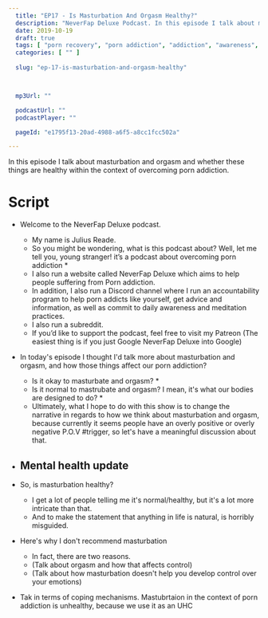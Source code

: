 ```yaml
---
  title: "EP17 - Is Masturbation And Orgasm Healthy?"
  description: "NeverFap Deluxe Podcast. In this episode I talk about masturbation and orgasm and whether these things are healthy within the context of overcoming porn addiction."
  date: 2019-10-19
  draft: true
  tags: [ "porn recovery", "porn addiction", "addiction", "awareness", "nofap", "neverfap", "neverfap deluxe", "neverfap basics", "nofap podcast", "neverfap podcast", "neverfap deluxe podcast" ]
  categories: [ "" ]
  
  slug: "ep-17-is-masturbation-and-orgasm-healthy"



  mp3Url: ""

  podcastUrl: ""
  podcastPlayer: ""

  pageId: "e1795f13-20ad-4988-a6f5-a8cc1fcc502a"

---
```


In this episode I talk about masturbation and orgasm and whether these things are healthy within the context of overcoming porn addiction.

# Script

- Welcome to the NeverFap Deluxe podcast. 
  - My name is Julius Reade. 
  - So you might be wondering, what is this podcast about? Well, let me tell you, young stranger! it’s a podcast about overcoming porn addiction *
  - I also run a website called NeverFap Deluxe which aims to help people suffering from Porn addiction.
  - In addition, I also run a Discord channel where I run an accountability program to help porn addicts like yourself, get advice and information, as well as commit to daily awareness and meditation practices.
  - I also run a subreddit. 
  - If you’d like to support the podcast, feel free to visit my Patreon (The easiest thing is if you just Google NeverFap Deluxe into Google)

- In today's episode I thought I'd talk more about masturbation and orgasm, and how those things affect our porn addiction?
  - Is it okay to masturbate and orgasm? *
  - Is it normal to mastrubate and orgasm? I mean, it's what our bodies are designed to do? *
  - Ultimately, what I hope to do with this show is to change the narrative in regards to how we think about masturbation and orgasm, because currently it seems people have an overly positive or overly negative P.O.V #trigger, so let's have a meaningful discussion about that.

- Mental health update
  - 

- So, is masturbation healthy?
  - I get a lot of people telling me it's normal/healthy, but it's a lot more intricate than that.
  - And to make the statement that anything in life is natural, is horribly misguided. 

- Here's why I don't recommend masturbation
  - In fact, there are two reasons. 
  - (Talk about orgasm and how that affects control)
  - (Talk about how masturbation doesn't help you develop control over your emotions)


- Tak in terms of coping mechanisms. Mastubrtaion in the context of porn addiction is unhealthy, because we use it as an UHC